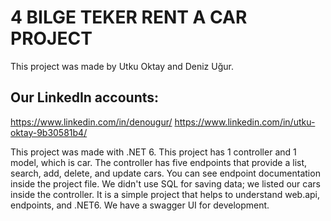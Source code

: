 # 4 BILGE TEKER RENT A CAR PROJECT

This project was made by Utku Oktay and Deniz Uğur.
## Our LinkedIn accounts:

https://www.linkedin.com/in/denougur/
https://www.linkedin.com/in/utku-oktay-9b30581b4/

This project was made with .NET 6.
This project has 1 controller and 1 model, which is car.
The controller has five endpoints that provide a list, search, add, delete, and update cars. You can see endpoint documentation inside the project file.
We didn't use SQL for saving data; we listed our cars inside the controller.
It is a simple project that helps to understand web.api, endpoints, and .NET6.
We have a swagger UI for development.

